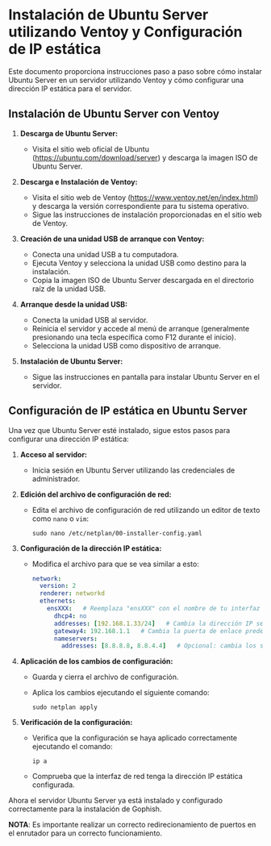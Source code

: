 # Instalación de Ubuntu Server utilizando Ventoy y Configuración de IP estática

Este documento proporciona instrucciones paso a paso sobre cómo instalar Ubuntu Server en un servidor utilizando Ventoy y cómo configurar una dirección IP estática para el servidor.

## Instalación de Ubuntu Server con Ventoy

1. **Descarga de Ubuntu Server:**
   - Visita el sitio web oficial de Ubuntu (https://ubuntu.com/download/server) y descarga la imagen ISO de Ubuntu Server.

2. **Descarga e Instalación de Ventoy:**
   - Visita el sitio web de Ventoy (https://www.ventoy.net/en/index.html) y descarga la versión correspondiente para tu sistema operativo.
   - Sigue las instrucciones de instalación proporcionadas en el sitio web de Ventoy.

3. **Creación de una unidad USB de arranque con Ventoy:**
   - Conecta una unidad USB a tu computadora.
   - Ejecuta Ventoy y selecciona la unidad USB como destino para la instalación.
   - Copia la imagen ISO de Ubuntu Server descargada en el directorio raíz de la unidad USB.

4. **Arranque desde la unidad USB:**
   - Conecta la unidad USB al servidor.
   - Reinicia el servidor y accede al menú de arranque (generalmente presionando una tecla específica como F12 durante el inicio).
   - Selecciona la unidad USB como dispositivo de arranque.

5. **Instalación de Ubuntu Server:**
   - Sigue las instrucciones en pantalla para instalar Ubuntu Server en el servidor.

## Configuración de IP estática en Ubuntu Server

Una vez que Ubuntu Server esté instalado, sigue estos pasos para configurar una dirección IP estática:

1. **Acceso al servidor:**
   - Inicia sesión en Ubuntu Server utilizando las credenciales de administrador.

2. **Edición del archivo de configuración de red:**
   - Edita el archivo de configuración de red utilizando un editor de texto como `nano` o `vim`:
     
     ```
     sudo nano /etc/netplan/00-installer-config.yaml
     ```

4. **Configuración de la dirección IP estática:**
   - Modifica el archivo para que se vea similar a esto:
     
     ```yaml
     network:
       version: 2
       renderer: networkd
       ethernets:
         ensXXX:   # Reemplaza "ensXXX" con el nombre de tu interfaz de red (puedes encontrarlo ejecutando el comando "ip a").
           dhcp4: no
           addresses: [192.168.1.33/24]   # Cambia la dirección IP según tus necesidades.
           gateway4: 192.168.1.1   # Cambia la puerta de enlace predeterminada si es diferente.
           nameservers:
             addresses: [8.8.8.8, 8.8.4.4]   # Opcional: cambia los servidores DNS si es necesario.
     ```

5. **Aplicación de los cambios de configuración:**
   - Guarda y cierra el archivo de configuración.
   - Aplica los cambios ejecutando el siguiente comando:
     
     ```
     sudo netplan apply
     ```

6. **Verificación de la configuración:**
   - Verifica que la configuración se haya aplicado correctamente ejecutando el comando:
     
     ```
     ip a
     ```

   - Comprueba que la interfaz de red tenga la dirección IP estática configurada.

Ahora el servidor Ubuntu Server ya está instalado y configurado correctamente para la instalación de Gophish.

**NOTA**: Es importante realizar un correcto redirecionamiento de puertos en el enrutador para un correcto funcionamiento.
